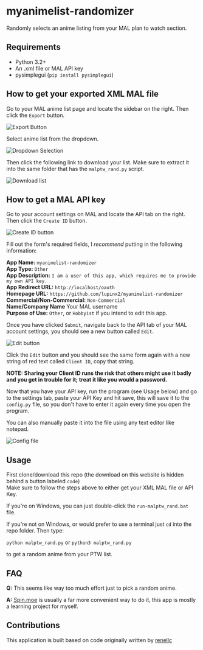 # myanimelist-randomizer
Randomly selects an anime listing from your MAL plan to watch section.

## Requirements
- Python 3.2+
- An .xml file or MAL API key
- pysimplegui (`pip install pysimplegui`)  

## How to get your exported XML MAL file
Go to your MAL anime list page and locate the sidebar on the right. Then click the `Export` button.

![Export Button](https://i.ibb.co/TB9rnhX/mal1.png)

Select anime list from the dropdown.

![Dropdown Selection](https://i.ibb.co/VNGjrLR/image.png)

Then click the following link to download your list. Make sure to extract it into the same folder that has the `malptw_rand.py` script.

![Download list](https://i.ibb.co/rfB7GJf/image.png)

## How to get a MAL API key
Go to your account settings on MAL and locate the API tab on the right. Then click the `Create ID` button.

![Create ID button](https://i.ibb.co/9NcHkXT/image.png)

Fill out the form's required fields, I *recommend* putting in the following information:

**App Name:** `myanimelist-randomizer`  
**App Type:** `Other`  
**App Description:** `I am a user of this app, which requires me to provide my own API key.`  
**App Redirect URL:** `http://localhost/oauth`  
**Homepage URL:** `https://github.com/lupinx2/myanimelist-randomizer`  
**Commercial/Non-Commercial:** `Non-Commercial`  
**Name/Company Name** Your MAL username  
**Purpose of Use:** `Other`, or `Hobbyist` if you intend to edit this app.  

Once you have clicked `Submit`, navigate back to the API tab of your MAL account settings, you should see a new button called `Edit`.

![Edit button](https://i.ibb.co/P6J2XFg/image.png)

Click the `Edit` button and you should see the same form again with a new string of red text called `Client ID`, copy that string. 

**NOTE: Sharing your Client ID runs the risk that others might use it badly and you get in trouble for it; treat it like you would a password.**

Now that you have your API key, run the program (see Usage below) and go to the settings tab, paste your API Key and hit save, this will save it to the `config.py` file, so you don't have to enter it again every time you open the program.  

You can also manually paste it into the file using any text editor like notepad.

![Config file](https://i.ibb.co/prwnmh4/image.png)

## Usage
First clone/download this repo (the download on this website is hidden behind a button labeled `code`)  
Make sure to follow the steps above to either get your XML MAL file or API Key.

If you're on Windows, you can just double-click the `run-malptw_rand.bat` file.

If you're not on Windows, or would prefer to use a terminal just `cd` into the repo folder. Then type:

`python malptw_rand.py` or `python3 malptw_rand.py`

to get a random anime from your PTW list.

## FAQ

**Q:** This seems like way too much effort just to pick a random anime.

**A:** [Spin.moe](https://spin.moe/) is usually a far more convenient way to do it, this app is mostly a learning project for myself.

## Contributions

This application is built based on code originally written by [renellc](https://github.com/renellc)
